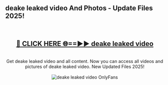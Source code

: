 <h2>deake leaked video And Photos - Update Files 2025!</h2>
<br>
<div align="center">
<h2><a href="https://betterlinks.top/A2PfLJ" rel="nofollow">🔴 CLICK HERE 🌐==►► deake leaked video</a></h2>
<br>
Get deake leaked video and all content. Now you can access all videos and pictures of deake leaked video. New Updated Files 2025!
<br>
<br>
<a href="https://betterlinks.top/A2PfLJ" rel="nofollow" data-target="animated-image.originalLink"><img src="https://i.imgur.com/dJHk4Zq.gif" alt="deake leaked video OnlyFans" style="max-width: 100%; display: inline-block;" data-target="animated-image.originalImage"></a>
</div>
<br>